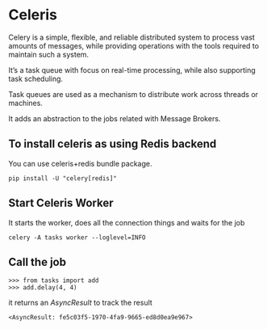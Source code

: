 # Celeris

Celery is a simple, flexible, and reliable distributed system to process vast amounts of messages, while providing operations with the tools required to maintain such a system.

It’s a task queue with focus on real-time processing, while also supporting task scheduling.

Task queues are used as a mechanism to distribute work across threads or machines.

It adds an abstraction to the jobs related with Message Brokers.

## To install celeris as using Redis backend

You can use celeris+redis bundle package.

`pip install -U "celery[redis]"`

## Start Celeris Worker

It starts the worker, does all the connection things and waits for the job

`celery -A tasks worker --loglevel=INFO`

## Call the job

```
>>> from tasks import add
>>> add.delay(4, 4)
```

it returns an _AsyncResult_ to track the result

`<AsyncResult: fe5c03f5-1970-4fa9-9665-ed8d0ea9e967>`

